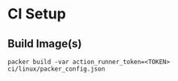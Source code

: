 # CI Setup

## Build Image(s)

```
packer build -var action_runner_token=<TOKEN> ci/linux/packer_config.json
```
